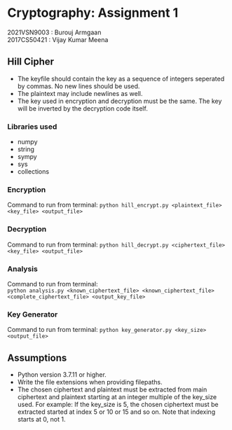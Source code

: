 # Cryptography: Assignment 1

2021VSN9003 : Burouj Armgaan <br>
2017CS50421 : Vijay Kumar Meena

## Hill Cipher
- The keyfile should contain the key as a sequence of integers seperated by commas. No new lines should be used.
- The plaintext may include newlines as well.
- The key used in encryption and decryption must be the same. The key will be inverted by the decryption code itself.

### Libraries used
- numpy
- string
- sympy
- sys
- collections

### Encryption
Command to run from terminal:
`python hill_encrypt.py <plaintext_file> <key_file> <output_file>`

### Decryption
Command to run from terminal:
`python hill_decrypt.py <ciphertext_file> <key_file> <output_file>`

### Analysis
Command to run from terminal:<br>
`python analysis.py <known_ciphertext_file> <known_ciphertext_file> <complete_ciphertext_file> <output_key_file>`

### Key Generator
Command to run from terminal:
`python key_generator.py <key_size> <output_file>`

## Assumptions
- Python version 3.7.11 or higher.
- Write the file extensions when providing filepaths.
- The chosen ciphertext and plaintext must be extracted from main ciphertext and plaintext starting at an integer multiple of the key_size used. For example: If the key_size is 5, the chosen ciphertext must be extracted started at index 5 or 10 or 15 and so on. Note that indexing starts at 0, not 1.
